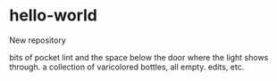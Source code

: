 # hello-world
New repository

bits of pocket lint and the space below the door where the light shows through. 
a collection of varicolored bottles, all empty.
edits, etc. 
